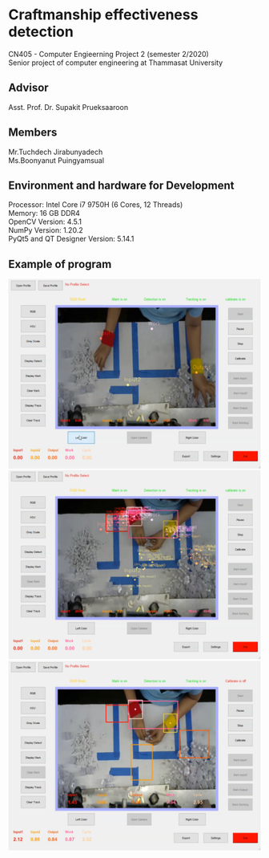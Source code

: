 # Craftmanship effectiveness detection
CN405 - Computer Engieerning Project 2 (semester 2/2020)</br>
Senior project of computer engineering at Thammasat University




## Advisor</br>
Asst. Prof. Dr. Supakit Prueksaaroon

## Members</br>
Mr.Tuchdech   Jirabunyadech</br>
Ms.Boonyanut  Puingyamsual</br>

## Environment and hardware for Development</br>
Processor: Intel Core i7 9750H (6 Cores, 12 Threads)</br>
Memory: 16 GB DDR4</br>
OpenCV Version: 4.5.1</br>
NumPy Version: 1.20.2</br>
PyQt5 and QT Designer Version: 5.14.1</br>

## Example of program</br>
![alt text](https://github.com/moosinyismyhappy/CN405-Craftsman/blob/master/resources/images/example_mark_area.png)</br>
![alt text](https://github.com/moosinyismyhappy/CN405-Craftsman/blob/master/resources/images/example_work.png)</br>
![alt text](https://github.com/moosinyismyhappy/CN405-Craftsman/blob/master/resources/images/example_time.png)</br>
